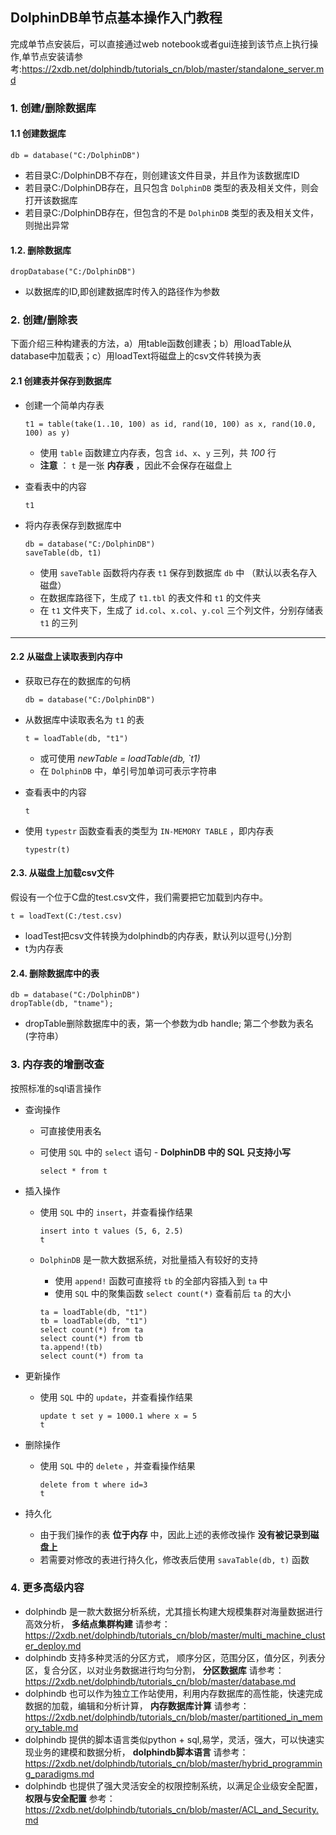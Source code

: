 ## DolphinDB单节点基本操作入门教程

完成单节点安装后，可以直接通过web notebook或者gui连接到该节点上执行操作,单节点安装请参考:https://2xdb.net/dolphindb/tutorials_cn/blob/master/standalone_server.md

### 1. 创建/删除数据库
#### 1.1 创建数据库
  ```
  db = database("C:/DolphinDB")
  ```
  
  * 若目录C:/DolphinDB不存在，则创建该文件目录，并且作为该数据库ID
  * 若目录C:/DolphinDB存在，且只包含 `DolphinDB` 类型的表及相关文件，则会打开该数据库
  * 若目录C:/DolphinDB存在，但包含的不是 `DolphinDB` 类型的表及相关文件，则抛出异常

#### 1.2. 删除数据库
  ```
  dropDatabase("C:/DolphinDB")
  ```
   * 以数据库的ID,即创建数据库时传入的路径作为参数

### 2. 创建/删除表

  下面介绍三种构建表的方法，a）用table函数创建表；b）用loadTable从database中加载表；c）用loadText将磁盘上的csv文件转换为表
  
#### 2.1 创建表并保存到数据库

* 创建一个简单内存表

  ```
  t1 = table(take(1..10, 100) as id, rand(10, 100) as x, rand(10.0, 100) as y)
  ```

  * 使用 `table` 函数建立内存表，包含 `id`、`x`、`y` 三列，共 _100_ 行
  * __注意__ ： `t`  是一张 __内存表__ ，因此不会保存在磁盘上

* 查看表中的内容

  ```
  t1
  ```

* 将内存表保存到数据库中

  ```
  db = database("C:/DolphinDB")
  saveTable(db, t1)
  ```

  * 使用 `saveTable`  函数将内存表 `t1`  保存到数据库 `db` 中 （默认以表名存入磁盘）
  * 在数据库路径下，生成了 `t1.tbl` 的表文件和 `t1` 的文件夹
  * 在 `t1` 文件夹下，生成了 `id.col`、`x.col`、`y.col` 三个列文件，分别存储表 `t1` 的三列


---

#### 2.2 从磁盘上读取表到内存中

* 获取已存在的数据库的句柄

  ```
  db = database("C:/DolphinDB")
  ```

* 从数据库中读取表名为 `t1` 的表

  ```
  t = loadTable(db, "t1")
  ```

  * 或可使用 _newTable = loadTable(db, `t1)_
  * 在 `DolphinDB` 中，单引号加单词可表示字符串

* 查看表中的内容

  ```
  t
  ```

* 使用 `typestr` 函数查看表的类型为 `IN-MEMORY TABLE` ，即内存表

  ```
  typestr(t)
  ```
  
#### 2.3. 从磁盘上加载csv文件
   
  假设有一个位于C盘的test.csv文件，我们需要把它加载到内存中。
  ```
  t = loadText(C:/test.csv)
  ```
  * loadTest把csv文件转换为dolphindb的内存表，默认列以逗号(,)分割
  * t为内存表
  
   
#### 2.4. 删除数据库中的表

  ```
  db = database("C:/DolphinDB")
  dropTable(db, "tname"); 
  ```
  * dropTable删除数据库中的表，第一个参数为db handle; 第二个参数为表名(字符串）


### 3. 内存表的增删改查 
  
  按照标准的sql语言操作

* 查询操作

  * 可直接使用表名

  * 可使用 `SQL` 中的 `select` 语句 - __DolphinDB 中的 SQL 只支持小写__

    ```
    select * from t
    ```

* 插入操作

  * 使用 `SQL` 中的 `insert`，并查看操作结果

    ```
    insert into t values (5, 6, 2.5)
    t
    ```

  * `DolphinDB` 是一款大数据系统，对批量插入有较好的支持

    * 使用 `append!` 函数可直接将 `tb` 的全部内容插入到 `ta` 中
    * 使用 `SQL` 中的聚集函数 `select count(*)` 查看前后 `ta` 的大小

    ```
    ta = loadTable(db, "t1")
    tb = loadTable(db, "t1")
    select count(*) from ta
    select count(*) from tb
    ta.append!(tb)
    select count(*) from ta
    ```

* 更新操作

  * 使用 `SQL` 中的 `update`，并查看操作结果

    ```
    update t set y = 1000.1 where x = 5
    t
    ```

* 删除操作

  * 使用 `SQL` 中的 `delete` ，并查看操作结果

    ```
    delete from t where id=3
    t
    ```

* 持久化

  * 由于我们操作的表 __位于内存__ 中，因此上述的表修改操作 __没有被记录到磁盘上__
  * 若需要对修改的表进行持久化，修改表后使用 `savaTable(db, t)` 函数

### 4. 更多高级内容

  * dolphindb 是一款大数据分析系统，尤其擅长构建大规模集群对海量数据进行高效分析， __多结点集群构建__ 请参考：https://2xdb.net/dolphindb/tutorials_cn/blob/master/multi_machine_cluster_deploy.md
  * dolphindb 支持多种灵活的分区方式， 顺序分区，范围分区，值分区，列表分区，复合分区，以对业务数据进行均匀分割， __分区数据库__ 请参考：https://2xdb.net/dolphindb/tutorials_cn/blob/master/database.md
  * dolphindb 也可以作为独立工作站使用，利用内存数据库的高性能，快速完成数据的加载，编辑和分析计算， __内存数据库计算__ 请参考：https://2xdb.net/dolphindb/tutorials_cn/blob/master/partitioned_in_memory_table.md
  * dolphindb 提供的脚本语言类似python + sql,易学，灵活，强大，可以快速实现业务的建模和数据分析， __dolphindb脚本语言__ 请参考：https://2xdb.net/dolphindb/tutorials_cn/blob/master/hybrid_programming_paradigms.md
  * dolphindb 也提供了强大灵活安全的权限控制系统，以满足企业级安全配置， __权限与安全配置__ 参考：https://2xdb.net/dolphindb/tutorials_cn/blob/master/ACL_and_Security.md

